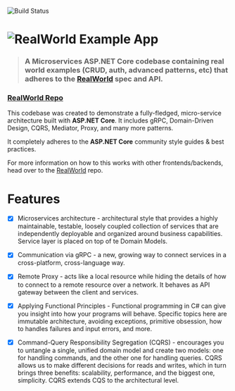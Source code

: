 ![Build Status](https://travis-ci.com/profjordanov/realworld-microservices.svg?branch=master)

# ![RealWorld Example App](https://raw.githubusercontent.com/profjordanov/realworld-microservices/master/docs/logo.png)

> ### A Microservices ASP.NET Core codebase containing real world examples (CRUD, auth, advanced patterns, etc) that adheres to the [RealWorld](https://github.com/gothinkster/realworld) spec and API.


### [RealWorld Repo](https://github.com/gothinkster/realworld)


This codebase was created to demonstrate a fully-fledged, micro-service architecture built with **ASP.NET Core**. It includes gRPC, Domain-Driven Design, CQRS, Mediator, Proxy, and many more patterns.

It completely adheres to the **ASP.NET Core** community style guides & best practices.

For more information on how to this works with other frontends/backends, head over to the [RealWorld](https://github.com/gothinkster/realworld) repo.

# Features

- [x] Microservices architecture - architectural style that provides a highly maintainable, testable, loosely coupled collection of services that are independently deployable and organized around business capabilities. Service layer is placed on top of te Domain Models. 

- [x] Communication via gRPC - a new, growing way to connect services in a cross-platform, cross-language way. 

- [x] Remote Proxy - acts like a local resource while hiding the details of how to connect to a remote resource over a network. It behaves as API gateway between the client and services.

- [x] Applying Functional Principles - Functional programming in C# can give you insight into how your programs will behave. Specific topics here are immutable architecture, avoiding exceptions, primitive obsession, how to handles failures and input errors, and more.

- [x] Command-Query Responsibility Segregation (CQRS) - encourages you to untangle a single, unified domain model and create two models: one for handling commands, and the other one for handling queries. CQRS allows us to make different decisions for reads and writes, which in turn brings three benefits: scalability, performance, and the biggest one, simplicity. CQRS extends CQS to the architectural level.
